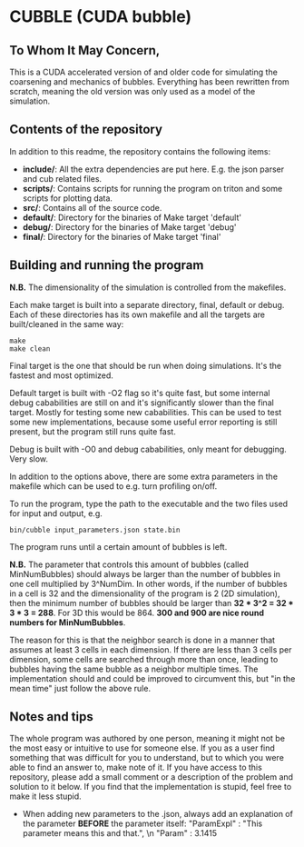 # CUBBLE (CUDA bubble)

## To Whom It May Concern,

This is a CUDA accelerated version of and older code for simulating the coarsening and mechanics of bubbles. Everything has been rewritten from scratch, meaning the old version was only used as a model of the simulation.

## Contents of the repository
In addition to this readme, the repository contains the following items:
- **include/**: All the extra dependencies are put here. E.g. the json parser and cub related files.
- **scripts/**: Contains scripts for running the program on triton and some scripts for plotting data.
- **src/**: Contains all of the source code.
- **default/**: Directory for the binaries of Make target 'default'
- **debug/**: Directory for the binaries of Make target 'debug'
- **final/**: Directory for the binaries of Make target 'final'

## Building and running the program
**N.B.** The dimensionality of the simulation is controlled from the makefiles.

Each make target is built into a separate directory, final, default or debug. Each of these directories has its own makefile and all the targets are built/cleaned in the same way:
```
make
make clean
```

Final target is the one that should be run when doing simulations. It's the fastest and most optimized.

Default target is built with -O2 flag so it's quite fast, but some internal debug cababilities are still on and it's significantly slower than the final target. Mostly for testing some new cababilities.
This can be used to test some new implementations, because some useful error reporting is still present, but the program still runs quite fast.

Debug is built with -O0 and debug cababilities, only meant for debugging. Very slow.

In addition to the options above, there are some extra parameters in the makefile which can be used to e.g. turn profiling on/off.

To run the program, type the path to the executable and the two files used for input and output, e.g.
```
bin/cubble input_parameters.json state.bin
```
The program runs until a certain amount of bubbles is left.

**N.B.** The parameter that controls this amount of bubbles (called MinNumBubbles) should always be larger than the number of bubbles in one cell multiplied by 3^NumDim. In other words, if the number of bubbles in a cell is 32 and the dimensionality of the program is 2 (2D simulation), then the minimum number of bubbles should be larger than **32 * 3^2 = 32 * 3 * 3 = 288**. For 3D this would be 864. **300 and 900 are nice round numbers for MinNumBubbles**.

The reason for this is that the neighbor search is done in a manner that assumes at least 3 cells in each dimension. If there are less than 3 cells per dimension, some cells are searched through more than once, leading to bubbles having the same bubble as a neighbor multiple times. The implementation should and could be improved to circumvent this, but "in the mean time" just follow the above rule.

## Notes and tips
The whole program was authored by one person, meaning it might not be the most easy or intuitive to use for someone else. If you as a user find something that was difficult for you to understand, but to which you were able to find an answer to, make note of it. If you have access to this repository, please add a small comment or a description of the problem and solution to it below. If you find that the implementation is stupid, feel free to make it less stupid.

- When adding new parameters to the .json, always add an explanation of the parameter **BEFORE** the parameter itself: "ParamExpl" : "This parameter means this and that.", \n "Param" : 3.1415
